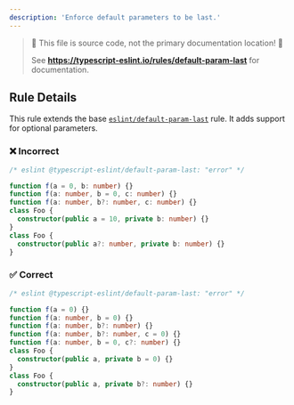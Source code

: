 ```yaml
---
description: 'Enforce default parameters to be last.'
---
```


> 🛑 This file is source code, not the primary documentation location! 🛑
>
> See **https://typescript-eslint.io/rules/default-param-last** for documentation.

## Rule Details

This rule extends the base [`eslint/default-param-last`](https://eslint.org/docs/rules/default-param-last) rule.
It adds support for optional parameters.

<!--tabs-->

### ❌ Incorrect

```ts
/* eslint @typescript-eslint/default-param-last: "error" */

function f(a = 0, b: number) {}
function f(a: number, b = 0, c: number) {}
function f(a: number, b?: number, c: number) {}
class Foo {
  constructor(public a = 10, private b: number) {}
}
class Foo {
  constructor(public a?: number, private b: number) {}
}
```

### ✅ Correct

```ts
/* eslint @typescript-eslint/default-param-last: "error" */

function f(a = 0) {}
function f(a: number, b = 0) {}
function f(a: number, b?: number) {}
function f(a: number, b?: number, c = 0) {}
function f(a: number, b = 0, c?: number) {}
class Foo {
  constructor(public a, private b = 0) {}
}
class Foo {
  constructor(public a, private b?: number) {}
}
```
